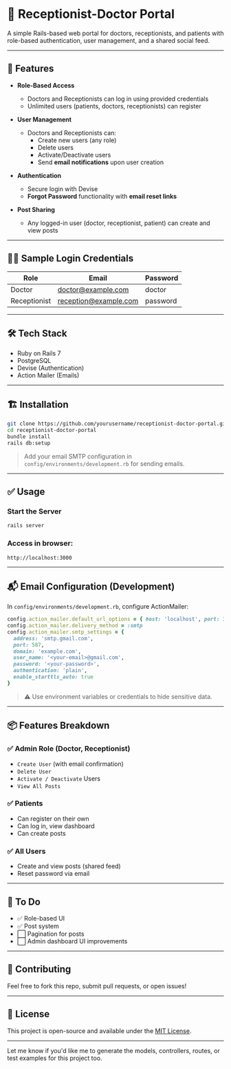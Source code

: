 
# 🏥 Receptionist-Doctor Portal

A simple Rails-based web portal for doctors, receptionists, and patients with role-based authentication, user management, and a shared social feed.

---

## 🚀 Features

- **Role-Based Access**  
  - Doctors and Receptionists can log in using provided credentials  
  - Unlimited users (patients, doctors, receptionists) can register

- **User Management**  
  - Doctors and Receptionists can:
    - Create new users (any role)
    - Delete users
    - Activate/Deactivate users
    - Send **email notifications** upon user creation

- **Authentication**  
  - Secure login with Devise  
  - **Forgot Password** functionality with **email reset links**

- **Post Sharing**  
  - Any logged-in user (doctor, receptionist, patient) can create and view posts

---

## 🧑‍⚕️ Sample Login Credentials

| Role         | Email                  | Password   |
|--------------|------------------------|------------|
| Doctor       | doctor@example.com     | doctor     |
| Receptionist | reception@example.com  | password   |

---

## 🛠️ Tech Stack

- Ruby on Rails 7
- PostgreSQL
- Devise (Authentication)
- Action Mailer (Emails)

---

## 🏗️ Installation

```bash
git clone https://github.com/yourusername/receptionist-doctor-portal.git
cd receptionist-doctor-portal
bundle install
rails db:setup
```

> Add your email SMTP configuration in `config/environments/development.rb` for sending emails.

---

## ✅ Usage

### Start the Server
```bash
rails server
```

### Access in browser:
```bash
http://localhost:3000
```

---

## 📬 Email Configuration (Development)

In `config/environments/development.rb`, configure ActionMailer:

```ruby
config.action_mailer.default_url_options = { host: 'localhost', port: 3000 }
config.action_mailer.delivery_method = :smtp
config.action_mailer.smtp_settings = {
  address: 'smtp.gmail.com',
  port: 587,
  domain: 'example.com',
  user_name: '<your-email>@gmail.com',
  password: '<your-password>',
  authentication: 'plain',
  enable_starttls_auto: true
}
```

> ⚠️ Use environment variables or credentials to hide sensitive data.

---

## 📦 Features Breakdown

### ✅ Admin Role (Doctor, Receptionist)
- `Create User` (with email confirmation)
- `Delete User`
- `Activate / Deactivate` Users
- `View All Posts`

### ✅ Patients
- Can register on their own
- Can log in, view dashboard
- Can create posts

### ✅ All Users
- Create and view posts (shared feed)
- Reset password via email

---

## 📌 To Do

- ✅ Role-based UI
- ✅ Post system
- ⬜ Pagination for posts
- ⬜ Admin dashboard UI improvements

---

## 🤝 Contributing

Feel free to fork this repo, submit pull requests, or open issues!

---

## 📄 License

This project is open-source and available under the [MIT License](LICENSE).

---

Let me know if you'd like me to generate the models, controllers, routes, or test examples for this project too.